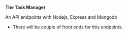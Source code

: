 **The Task Manager**

An API endpoints with Nodejs, Express and Mongodb

- There will be couple of front ends for this endpoints.
